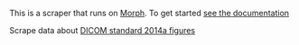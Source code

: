 This is a scraper that runs on [Morph](https://morph.io). To get started [see the documentation](https://morph.io/documentation)

Scrape data about [DICOM standard 2014a figures](ftp://medical.nema.org/medical/dicom/2014a/source/docbook/)
